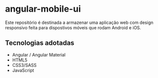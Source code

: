# angular-mobile-ui
Este repositório é destinada a armazenar uma aplicação web com design responsivo feita para dispostivos móveis que rodam Android e iOS. 

## Tecnologias adotadas

+ Angular / Angular Material
+ HTML5
+ CSS3/SASS
+ JavaScript

